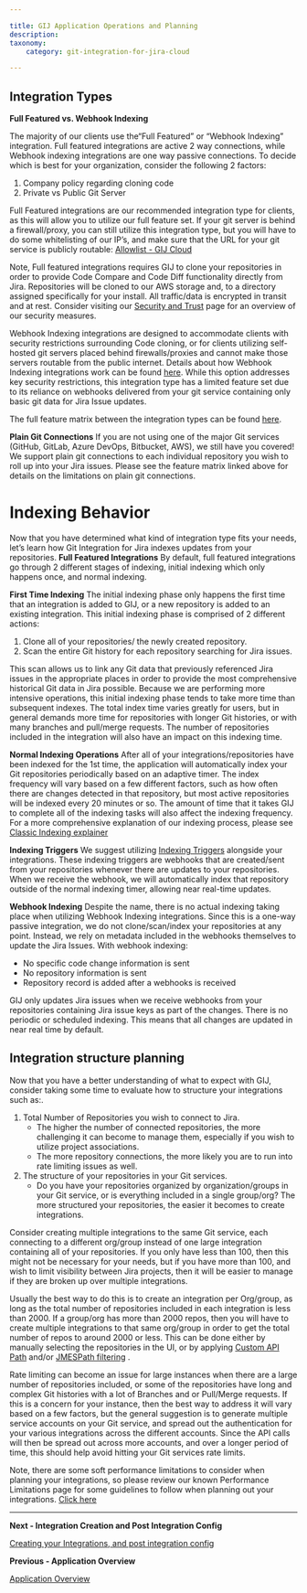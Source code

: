 ```yaml
---

title: GIJ Application Operations and Planning
description:
taxonomy:
    category: git-integration-for-jira-cloud

---
```

## Integration Types
**Full Featured vs. Webhook Indexing**

The majority of our clients use the“Full Featured” or “Webhook Indexing” integration. Full featured integrations are active 2 way connections, while Webhook indexing integrations are one way passive connections. To decide which is best for your organization, consider the following 2 factors:

1. Company policy regarding cloning code
2. Private vs Public Git Server

Full Featured integrations are our recommended integration type for clients, as this will allow you to utilize our full feature set. If your git server is behind a firewall/proxy, you can still utilize this integration type, but you will have to do some whitelisting of our IP’s, and make sure that the URL for your git service is publicly routable: [Allowlist - GIJ Cloud](https://help.gitkraken.com/git-integration-for-jira-cloud/allow-list-whitelist-bigbrassband-cloud-gij-cloud/)

Note, Full featured integrations requires GIJ to clone your repositories in order to provide Code Compare and Code Diff functionality directly from Jira. Repositories will be cloned to our AWS storage and, to a directory assigned specifically for your install. All traffic/data is encrypted in transit and at rest. Consider visiting our [Security and Trust](https://www.gitkraken.com/git-integration-for-jira/security-and-trust) page for an overview of our security measures. 

Webhook Indexing integrations are designed to accommodate clients with security restrictions surrounding Code cloning, or for clients utilizing self-hosted git servers placed behind firewalls/proxies and cannot make those servers routable from the public internet. Details about how Webhook Indexing integrations work can be found [here](https://help.gitkraken.com/git-integration-for-jira-cloud/webhook-indexing-explainer-gij-cloud/). While this option addresses key security restrictions, this integration type has a limited feature set due to its reliance on webhooks delivered from your git service containing only basic git data for Jira Issue updates. 

The full feature matrix between the integration types can be found [here](https://help.gitkraken.com/git-integration-for-jira-cloud/feature-matrix-of-git-integration-for-jira-cloud-gij-cloud/).


**Plain Git Connections**
If you are not using one of the major Git services (GitHub, GitLab, Azure DevOps, Bitbucket,  AWS), we still have you covered! We support plain git connections to each individual repository you wish to roll up into your Jira issues. Please see the feature matrix linked above for details on the limitations on plain git connections.

# Indexing Behavior
Now that you have determined what kind of integration type fits your needs, let’s learn how Git Integration for Jira indexes updates from your repositories.
**Full Featured Integrations**
By default, full featured integrations go through 2 different stages of indexing, initial indexing which only happens once, and normal indexing.

**First Time Indexing**
The initial indexing phase only happens the first time that an integration is added to GIJ, or a new repository is added to an existing integration. This initial indexing phase is comprised of 2 different actions:

1. Clone all of your repositories/ the newly created repository. 
2. Scan the entire Git history for each repository searching for Jira issues.

This scan allows us to link any Git data that previously referenced Jira issues in the appropriate places in order to provide the most comprehensive historical Git data in Jira possible. Because we are performing more intensive operations, this initial indexing phase tends to take more time than subsequent indexes. The total index time varies greatly for users, but in general demands more time for repositories with  longer Git histories, or with many branches and pull/merge requests. The number of repositories included in the integration will also have an impact on this indexing time.

**Normal Indexing Operations**
After all of your integrations/repositories have been indexed for the 1st time, the application will automatically index your Git repositories periodically based on an adaptive timer. The index frequency will vary based on a few different factors, such as how often there are changes detected in that repository, but most active repositories will be indexed every 20 minutes or so. The amount of time that it takes GIJ to complete all of the indexing tasks will also affect the indexing frequency. For a more comprehensive explanation of our indexing process, please see [Classic Indexing explainer](https://help.gitkraken.com/git-integration-for-jira-cloud/classic-indexing-explainer-gij-cloud/)

**Indexing Triggers**
We suggest utilizing [Indexing Triggers](https://help.gitkraken.com/git-integration-for-jira-cloud/indexing-triggers-gij-cloud/) alongside your integrations. These indexing triggers are webhooks that are created/sent from your repositories whenever there are updates to your repositories. When we receive the webhook, we will automatically index that repository outside of the normal indexing timer, allowing near real-time updates.

**Webhook Indexing**
Despite the name, there is no actual indexing taking place when utilizing Webhook Indexing integrations. Since this is a one-way passive integration, we do not clone/scan/index your repositories at any point. Instead, we rely on metadata included in the webhooks themselves to update the Jira Issues. With webhook indexing:

- No specific code change information is sent 
- No repository information is sent 
- Repository record is added after a webhooks is received

GIJ only updates Jira issues when we receive webhooks from your repositories containing Jira issue keys as part of the changes. There is no periodic or scheduled indexing. This means that all changes are updated in near real time by default.


## Integration structure planning
Now that you have a better understanding of what to expect with GIJ, consider taking some time to evaluate how to structure your integrations such as:. 
1. Total Number of Repositories you wish to connect to Jira.
    - The higher the number of connected repositories, the more challenging it can become to manage them, especially if you wish to utilize project associations. 
    - The more repository connections, the more likely you are to run into rate limiting issues as well.
2. The structure of your repositories in your Git services. 
    - Do you have your repositories organized by organization/groups in your Git service, or is everything included in a single group/org? The more structured your repositories, the easier it becomes to create integrations.

Consider creating multiple integrations to the same Git service, each connecting to a different org/group instead of one large integration containing all of your repositories. If you only have less than 100, then this might not be necessary for your needs, but if you have more than 100, and wish to limit visibility between Jira projects, then it will be easier to manage if they are broken up over multiple integrations.

Usually the best way to do this is to create an integration per Org/group, as long as the total number of repositories included in each integration is less than 2000. If a group/org has more than 2000 repos, then you will have to create multiple integrations to that same org/group in order to get the total number of repos to around 2000 or less. This can be done either by manually selecting the repositories in the UI, or by applying [Custom API Path](https://help.gitkraken.com/git-integration-for-jira-cloud/working-with-custom-api-path-gij-cloud/) and/or [JMESPath filtering](https://help.gitkraken.com/git-integration-for-jira-cloud/working-with-jmespath-filters-gij-cloud/) .

Rate limiting can become an issue for large instances when there are a large number of repositories included, or some of the repositories have long and complex Git histories with a lot of Branches and or Pull/Merge requests. If this is a concern for your instance, then the best way to address it will vary based on a few factors, but the general suggestion is to generate multiple service accounts on your Git service, and spread out the authentication for your various integrations across the different accounts. Since the API calls will then be spread out across more accounts, and over a longer period of time, this should help avoid hitting your Git services rate limits.

<div class="bbb-callout bbb--info">
    <div class="irow">
    <div class="ilogobox">
        <span class="logoimg"></span>
    </div>
    <div class="imsgbox">
        
Note, there are some soft performance limitations to consider when planning your integrations, so please review our known Performance Limitations page for some guidelines to follow when planning out your integrations. <a href='/git-integration-for-jira-cloud/known-performance-limitations-gij-cloud/'>Click here</a>
    </div>
    </div>
</div>

___

**Next - Integration Creation and Post Integration Config**

[Creating your Integrations, and post integration config](/git-integration-for-jira-cloud/Getting-Started-Guide-Integration-Creation-Post-Integration-Config)

**Previous - Application Overview**

[Application Overview](/git-integration-for-jira-cloud/Getting-Started-Guide.md)
